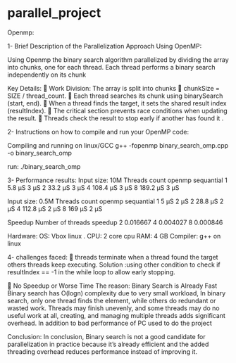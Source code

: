 # parallel_project



Openmp:

1-	Brief Description of the Parallelization Approach Using OpenMP:

Using Openmp the binary search algorithm parallelized by dividing the array into chunks, one for each thread. Each thread performs a binary search independently on its chunk

Key Details:
	Work Division: The array is split into chunks   chunkSize = SIZE / thread_count.
	Each thread searches its chunk  using binarySearch (start, end).
	When a thread finds the target, it sets the shared result index (resultIndex).
	The critical section prevents race conditions when updating the result.
	Threads check the result to stop early if another has found it .


2-	Instructions on how to compile and run your OpenMP code:

Compiling and running on linux/GCC
g++ -fopenmp binary_search_omp.cpp -o binary_search_omp

run:
./binary_search_omp



3-	Performance results:
Input size: 10M
Threads count	openmp	sequantial
1	             5.8 µS 	3 µS
2	             33.2 µS	3 µS
4	            108.4 µS	3 µS
8           	189.2 µS	3 µS
 
Input size: 0.5M
Threads count	openmp	sequantial
1	            5 µS	    2 µS
2	            28.8 µS	  2 µS
4	            112.8 µS	2 µS
8	            169 µS	  2 µS

 

Speedup 
Number of threads 	speedup
2               	  0.016667
4                   0.004027
8	                  0.000846
 



Hardware:
OS: Vbox linux .
CPU: 2 core cpu
RAM: 4 GB
Compiler: g++ on linux


4-	challenges faced:
	threads terminate when a thread found the target others threads keep executing.
Solution :using other condition to check if  resultIndex == -1 in the while loop  to allow early stopping.

	No Speedup or Worse Time 
The reason:  Binary Search is Already Fast Binary search has O(log⁡n) complexity due to very small workload, In binary search, only one thread finds the element, while others do redundant or wasted work. Threads may finish unevenly, and some threads may do no useful work at all, creating, and managing multiple threads adds significant overhead. In addition to bad performance of PC used to do the project 


Conclusion:
In conclusion, Binary search is not a good candidate for parallelization in practice because it’s already efficient and the added threading overhead reduces performance instead of improving it.
	



     

